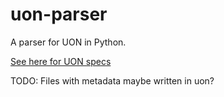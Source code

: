 # uon-parser
A parser for UON in Python.

[See here for UON specs](https://github.com/uon-language/specification/blob/master/spec.md)


TODO: Files with metadata maybe written in uon?